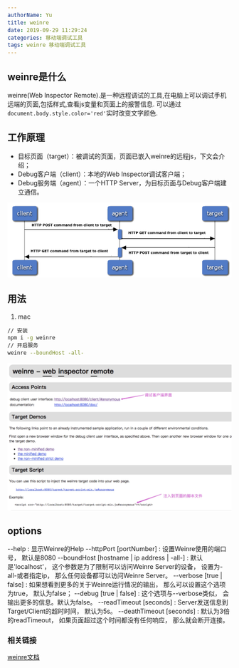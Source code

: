 ```yaml
---
authorName: Yu
title: weinre
date: 2019-09-29 11:29:24
categories: 移动端调试工具
tags: weinre 移动端调试工具
---
```

## weinre是什么
weinre(Web Inspector Remote).是一种远程调试的工具,在电脑上可以调试手机远端的页面,包括样式,查看js变量和页面上的报警信息.
可以通过`document.body.style.color='red'`实时改变文字颜色.

## 工作原理
- 目标页面（target）：被调试的页面，页面已嵌入weinre的远程js，下文会介绍；
- Debug客户端（client）：本地的Web Inspector调试客户端；
- Debug服务端（agent）：一个HTTP Server，为目标页面与Debug客户端建立通信。

![1](./weinre/1.png)
<!-- more -->
## 用法
1. mac

```bash
// 安装
npm i -g weinre
// 开启服务
weinre --boundHost -all-
```
![1](./weinre/2.jpg)

## options
--help : 显示Weinre的Help
--httpPort   [portNumber] : 设置Weinre使用的端口号， 默认是8080
--boundHost  [hostname | ip address | -all-] : 默认是'localhost'， 这个参数是为了限制可以访问Weinre Server的设备， 设置为-all-或者指定ip， 那么任何设备都可以访问Weinre Server。
--verbose   [true | false] : 如果想看到更多的关于Weinre运行情况的输出， 那么可以设置这个选项为true， 默认为false；
--debug   [true | false] : 这个选项与--verbose类似， 会输出更多的信息。默认为false。
--readTimeout   [seconds] : Server发送信息到Target/Client的超时时间， 默认为5s。
--deathTimeout   [seconds] : 默认为3倍的readTimeout， 如果页面超过这个时间都没有任何响应， 那么就会断开连接。

### 相关链接
[weinre文档](https://github.com/nupthale/weinre)